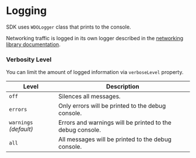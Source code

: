 # Logging

SDK uses `WDOLogger` class that prints to the console.

<!-- begin box info -->
Networking traffic is logged in its own logger described in the [networking library documentation](https://github.com/wultra/digital-onboarding-apple).
<!-- end -->

### Verbosity Level

You can limit the amount of logged information via `verboseLevel` property.

| Level | Description |
| --- | --- |
| `off` | Silences all messages. |
| `errors` | Only errors will be printed to the debug console. |
| `warnings` _(default)_ | Errors and warnings will be printed to the debug console. |
| `all` | All messages will be printed to the debug console. |